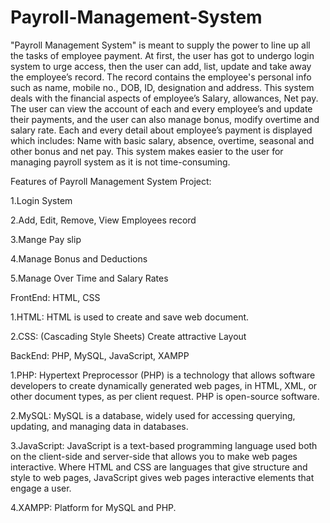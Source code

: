 # Payroll-Management-System
"Payroll Management System" is meant to supply the power to line up all the tasks of employee payment. At first, the user has got to undergo login system to urge access, then the user can add, list, update and take away the employee’s record. The record contains the employee's personal info such as name, mobile no., DOB, ID, designation and address. This system deals with the financial aspects of employee’s Salary, allowances, Net pay. The user can view the account of each and every employee’s and update their payments, and the user can also manage bonus, modify overtime and salary rate. Each and every detail about employee’s payment is displayed which includes: Name with basic salary, absence, overtime, seasonal and other bonus and net pay. This system makes easier to the user for managing payroll system as it is not time-consuming.

Features of Payroll Management System Project:

1.Login System

2.Add, Edit, Remove, View Employees record

3.Mange Pay slip

4.Manage Bonus and Deductions

5.Manage Over Time and Salary Rates


FrontEnd: HTML, CSS

1.HTML: HTML is used to create and save web document.

2.CSS: (Cascading Style Sheets) Create attractive Layout

BackEnd: PHP, MySQL, JavaScript, XAMPP

1.PHP: Hypertext Preprocessor (PHP) is a technology that allows software developers to create dynamically generated web pages, in HTML, XML, or other document types, as per client request. PHP is open-source software.

2.MySQL: MySQL is a database, widely used for accessing querying, updating, and managing data in databases.

3.JavaScript: JavaScript is a text-based programming language used both on the client-side and server-side that allows you to make web pages interactive. Where HTML and CSS are languages that give structure and style to web pages, JavaScript gives web pages interactive elements that engage a user.

4.XAMPP: Platform for MySQL and PHP.
